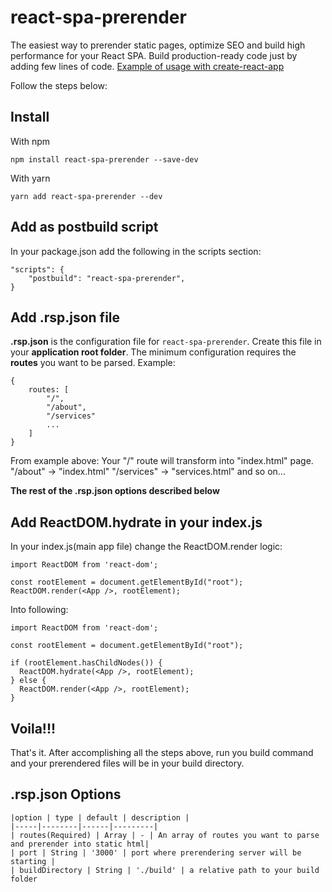 # react-spa-prerender
The easiest way to prerender static pages, optimize SEO and build high performance for your React SPA.
Build production-ready code just by adding few lines of code. [Example of usage with create-react-app](https://github.com/sPavl0v/react-spa-prenderer/examples/cra/)

Follow the steps below:

## Install
With npm
```
npm install react-spa-prerender --save-dev
```
With yarn
```
yarn add react-spa-prerender --dev
```

## Add as postbuild script
In your package.json add the following in the scripts section:
```
"scripts": {
    "postbuild": "react-spa-prerender",
}
```

## Add .rsp.json file
__.rsp.json__ is the configuration file for `react-spa-prerender`. Create this file in your __application root folder__.
The minimum configuration requires the __routes__ you want to be parsed.
Example:
```
{
    routes: [
        "/",
        "/about",
        "/services"
        ...
    ]
}
```
From example above:
Your "/" route will transform into "index.html" page.
"/about" -> "index.html"
"/services" -> "services.html"
and so on...

__The rest of the .rsp.json options described below__

## Add ReactDOM.hydrate in your index.js 
In your index.js(main app file) change the ReactDOM.render logic:
```
import ReactDOM from 'react-dom';

const rootElement = document.getElementById("root");
ReactDOM.render(<App />, rootElement);
```
Into following:
```
import ReactDOM from 'react-dom';

const rootElement = document.getElementById("root");

if (rootElement.hasChildNodes()) {
  ReactDOM.hydrate(<App />, rootElement);
} else {
  ReactDOM.render(<App />, rootElement);
}
```

## Voila!!!
That's it. After accomplishing all the steps above, run you build command and your prerendered files will be in your build directory.

## .rsp.json Options
```
|option | type | default | description |
|-----|--------|------|---------|
| routes(Required) | Array | - | An array of routes you want to parse and prerender into static html|
| port | String | '3000' | port where prerendering server will be starting |
| buildDirectory | String | './build' | a relative path to your build folder
```